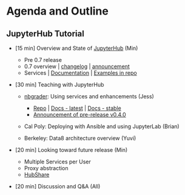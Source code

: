 # Agenda and Outline

## JupyterHub Tutorial

- [15 min] Overview and State of [JupyterHub](https://github.com/jupyterhub/jupyterhub) (Min)

    - Pre 0.7 release
    - 0.7 overview |
      [changelog](https://jupyterhub.readthedocs.io/en/latest/changelog.html) |
      [announcement](https://groups.google.com/forum/#!topic/jupyter/OHCW6UODQGE)
    - Services |
      [Documentation](https://jupyterhub.readthedocs.io/en/latest/services.html) |
      [Examples in repo](https://github.com/jupyterhub/jupyterhub/tree/master/examples)


- [30 min] Teaching with JupyterHub

    - [nbgrader](https://github.com/jupyter/nbgrader): Using services and enhancements (Jess)
        - [Repo](https://github.com/jupyter/nbgrader) |
          [Docs - latest](https://nbgrader.readthedocs.io/en/latest/) |
          [Docs - stable](https://nbgrader.readthedocs.io/en/stable/)
        - [Announcement of pre-release v0.4.0](https://groups.google.com/forum/#!searchin/jupyter/nbgrader%7Csort:date/jupyter/u4_EnS4Cr_4/JqHVyQPrFAAJ)
    - Cal Poly: Deploying with Ansible and using JupyterLab (Brian)

    - Berkeley: Data8 architecture overview (Yuvi)


- [20 min] Looking toward future release (Min)

    - Multiple Services per User
    - Proxy abstraction
    - [HubShare](https://github.com/jupyterhub/hubshare)


- [20 min] Discussion and Q&A (All)
